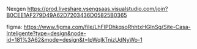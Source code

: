Nexgen
https://prod.liveshare.vsengsaas.visualstudio.com/join?B0CEE1AF279D49A62D7203436D05825B0365

figma:
https://www.figma.com/file/LhFlPDhkqsoRhhtxHGInSg/Site-Casa-Inteligente?type=design&node-id=181%3A62&mode=design&t=lpWqlkTnizUdNyWo-1
